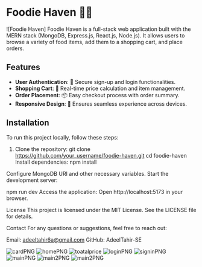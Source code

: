 # Foodie Haven 🍔🍕

![Foodie Haven]
Foodie Haven is a full-stack web application built with the MERN stack (MongoDB, Express.js, React.js, Node.js). It allows users to browse a variety of food items, add them to a shopping cart, and place orders.

## Features

- **User Authentication**: 🔐 Secure sign-up and login functionalities.
- **Shopping Cart**: 🛒 Real-time price calculation and item management.
- **Order Placement**: 📦 Easy checkout process with order summary.
- **Responsive Design**: 📱 Ensures seamless experience across devices.

## Installation

To run this project locally, follow these steps:

1. Clone the repository:
   git clone https://github.com/your_username/foodie-haven.git
   cd foodie-haven
Install dependencies:
npm install

Configure MongoDB URI and other necessary variables.
Start the development server:

npm run dev
Access the application:
Open http://localhost:5173 in your browser.

License
This project is licensed under the MIT License. See the LICENSE file for details.

Contact
For any questions or suggestions, feel free to reach out:

Email: adeeltahir6a@gmail.com
GitHub: AdeelTahir-SE


![cardPNG](https://github.com/AdeelTahir-SE/Restaurant-Application/assets/155211674/51b1332f-0af0-4c69-ace9-f4d6d2d9b8e1)
![homePNG](https://github.com/AdeelTahir-SE/Restaurant-Application/assets/155211674/b4c16975-f20f-4411-a324-801b847c8157)
![toatalprice](https://github.com/AdeelTahir-SE/Restaurant-Application/assets/155211674/466b496c-8655-465e-aa4b-be669306fc4b)
![loginPNG](https://github.com/AdeelTahir-SE/Restaurant-Application/assets/155211674/b8dd316f-9169-41f1-8a29-44a57e1a6e28)
![signinPNG](https://github.com/AdeelTahir-SE/Restaurant-Application/assets/155211674/51dd0ac0-6dc6-4301-ac83-6c3799ac48de)
![mainPNG](https://github.com/AdeelTahir-SE/Restaurant-Application/assets/155211674/6174deac-88c7-4fb5-b603-d009e0416cb1)
![main2PNG](https://github.com/AdeelTahir-SE/Restaurant-Application/assets/155211674/0538b97d-8591-4f88-8af3-f059ef7fb34f)
![main2PNG](https://github.com/AdeelTahir-SE/Restaurant-Application/assets/155211674/4857324d-aa1d-456c-b06b-a07227adafcb)



